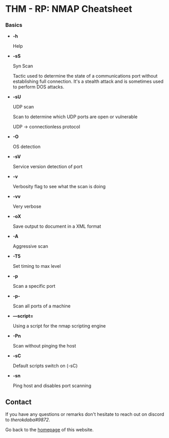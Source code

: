 # THM - RP: NMAP Cheatsheet

### Basics

- **-h**

    Help

- **-sS**

    Syn Scan 

    Tactic used to determine the  state of a communications port without establishing full connection. It's a stealth attack and is sometimes used to perform DOS attacks.

- **-sU**

    UDP scan 

    Scan to determine which UDP ports are open or  vulnerable

    UDP → connectionless protocol

- **-O**

    OS detection

- **-sV**

    Service version detection of port

- **-v**

    Verbosity flag to see what the scan is doing

- **-vv**

    Very verbose

- **-oX**

    Save output to document in a XML format

- **-A**

    Aggressive scan

- **-T5**

    Set timing to max level

- **-p**

    Scan a  specific port

- **-p-**

    Scan all ports of a machine

- **—script=**

    Using a script for the nmap scripting engine

- **-Pn**

    Scan without pinging the host

- **-sC**

    Default scripts switch on (-sC)

- **-sn**

    Ping host and disables port scanning

## Contact
If you have any questions or remarks don't hesitate to reach out on discord to *therokdaba#9872*.

Go back to the [homepage](https://therokdaba.github.io/) of this website.